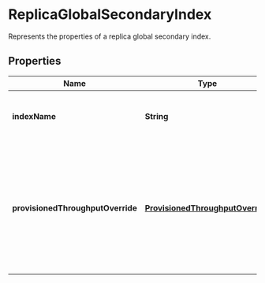 

# ReplicaGlobalSecondaryIndex

Represents the properties of a replica global secondary index.

## Properties

| Name | Type | Description | Notes |
|------------ | ------------- | ------------- | -------------|
|**indexName** | **String** | The name of the global secondary index. |  |
|**provisionedThroughputOverride** | [**ProvisionedThroughputOverride**](ProvisionedThroughputOverride.md) | Replica table GSI-specific provisioned throughput. If not specified, uses the source table GSI&#39;s read capacity settings. |  [optional] |



